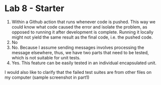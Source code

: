 # Lab 8 - Starter
1) Within a Github action that runs whenever code is pushed. This way we could know what code caused the error and isolate the problem, as opposed to running it after development is complete. Running it locally might not yield the same result as the final code, i.e. the pushed code.
2) No  
3) No. Because I assume sending messages involves processing the message elsewhere, thus, we have two parts that need to be tested, which is not suitable for unit tests.
4) Yes. This feature can be easily tested in an individual encapsulated unit.

I would also like to clarify that the failed test suites are from other files on my computer (sample screenshot in part1)